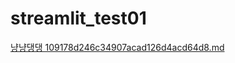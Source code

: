 # streamlit_test01
[냥냥댕댕 109178d246c34907acad126d4acd64d8.md](https://github.com/dpsl0726/streamlit_test01/files/11504154/109178d246c34907acad126d4acd64d8.md)
